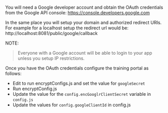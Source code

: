 You will need a Google developer account and obtain the OAuth credentials from the Google API console: https://console.developers.google.com

In the same place you will setup your domain and authorized redirect URIs. For example for a localhost setup the redirect url would be: http://localhost:8081/public/google/callback

NOTE:
> Everyone with a Google account will be able to login to your app unless you setup IP restrictions.

Once you have the OAuth credentials configure the training portal as follows:
- Edit to run encryptConfigs.js and set the value for `googleSecret`
- Run encryptConfig.js
- Update the value for the `config.encGooglrClientSecret` variable in `config.js`
- Update the values for `config.googleClientId` in config.js